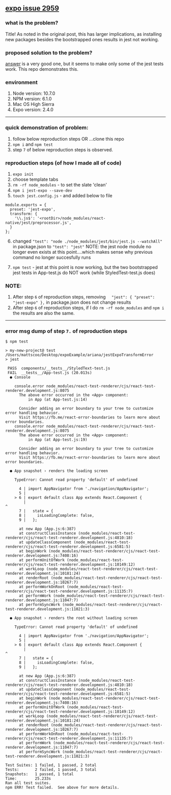 ## [expo issue 2959](https://github.com/expo/expo/issues/2595#issuecomment-441362040)


### what is the problem?
Title! As noted in the original post, this has larger implications, as installing new packages besides the bootstrapped ones results in jest not working.


### proposed solution to the problem?

[answer](https://github.com/expo/expo/issues/2595#issuecomment-440966998) is a very good one, but it seems to make only some of the jest tests work. This repo demonstrates this.

### environment
1. Node version: 10.7.0
2. NPM version: 6.1.0
3. Mac OS High Sierra 
4. Expo version: 2.4.0

----

### quick demonstration of problem:

1. follow below reproduction steps OR ...clone this repo
3. `npm i` and `npm test`
4. step `7` of below reproduction steps is observed.

### reproduction steps (of how I made all of code)

1. `expo init`
2. choose template tabs
3. `rm -rf node_modules` - to set the slate 'clean'
4. `npm i jest-expo --save-dev`
5. `touch jest.config.js` - and added below to file

```
module.exports = {
  preset: 'jest-expo',
  transform: {
    '\\.js$': '<rootDir>/node_modules/react-native/jest/preprocessor.js',
  }
};
```

6. changed `"test": "node ./node_modules/jest/bin/jest.js --watchAll"` in package.json to `"test": "jest"` NOTE: the jest node module no longer even exists at this point....which makes sense why previous command no longer succesfully runs

7. `npm test` - jest at this point is now working, but the two bootstrapped jest tests in App-test.js do NOT work (while StyledTest-test.js does)

### NOTE: 

1. After step `6` of reproduction steps, removing
`  "jest": {
    "preset": "jest-expo"
  },` in package.json does not change results
2. After step `6` of reproduction steps, if I do `rm -rf node_modules` and `npm i` the results are also the same.

----

### error msg dump of step `7.` of reproduction steps
```
$ npm test

> my-new-project@ test /Users/mattscoo/Desktop/expoExample/ariana/jestExpoTransformError
> jest

 PASS  components/__tests__/StyledText-test.js
 FAIL  __tests__/App-test.js (20.013s)
  ● Console

    console.error node_modules/react-test-renderer/cjs/react-test-renderer.development.js:8075
      The above error occurred in the <App> component:
          in App (at App-test.js:14)

      Consider adding an error boundary to your tree to customize error handling behavior.
      Visit https://fb.me/react-error-boundaries to learn more about error boundaries.
    console.error node_modules/react-test-renderer/cjs/react-test-renderer.development.js:8075
      The above error occurred in the <App> component:
          in App (at App-test.js:19)

      Consider adding an error boundary to your tree to customize error handling behavior.
      Visit https://fb.me/react-error-boundaries to learn more about error boundaries.

  ● App snapshot › renders the loading screen

    TypeError: Cannot read property 'default' of undefined

      4 | import AppNavigator from './navigation/AppNavigator';
      5 |
    > 6 | export default class App extends React.Component {
        |                                                                                                                                   ^
      7 |   state = {
      8 |     isLoadingComplete: false,
      9 |   };

      at new App (App.js:6:387)
      at constructClassInstance (node_modules/react-test-renderer/cjs/react-test-renderer.development.js:4810:18)
      at updateClassComponent (node_modules/react-test-renderer/cjs/react-test-renderer.development.js:6581:5)
      at beginWork (node_modules/react-test-renderer/cjs/react-test-renderer.development.js:7408:16)
      at performUnitOfWork (node_modules/react-test-renderer/cjs/react-test-renderer.development.js:10149:12)
      at workLoop (node_modules/react-test-renderer/cjs/react-test-renderer.development.js:10181:24)
      at renderRoot (node_modules/react-test-renderer/cjs/react-test-renderer.development.js:10267:7)
      at performWorkOnRoot (node_modules/react-test-renderer/cjs/react-test-renderer.development.js:11135:7)
      at performWork (node_modules/react-test-renderer/cjs/react-test-renderer.development.js:11047:7)
      at performSyncWork (node_modules/react-test-renderer/cjs/react-test-renderer.development.js:11021:3)

  ● App snapshot › renders the root without loading screen

    TypeError: Cannot read property 'default' of undefined

      4 | import AppNavigator from './navigation/AppNavigator';
      5 |
    > 6 | export default class App extends React.Component {
        |                                                                                                                                   ^
      7 |   state = {
      8 |     isLoadingComplete: false,
      9 |   };

      at new App (App.js:6:387)
      at constructClassInstance (node_modules/react-test-renderer/cjs/react-test-renderer.development.js:4810:18)
      at updateClassComponent (node_modules/react-test-renderer/cjs/react-test-renderer.development.js:6581:5)
      at beginWork (node_modules/react-test-renderer/cjs/react-test-renderer.development.js:7408:16)
      at performUnitOfWork (node_modules/react-test-renderer/cjs/react-test-renderer.development.js:10149:12)
      at workLoop (node_modules/react-test-renderer/cjs/react-test-renderer.development.js:10181:24)
      at renderRoot (node_modules/react-test-renderer/cjs/react-test-renderer.development.js:10267:7)
      at performWorkOnRoot (node_modules/react-test-renderer/cjs/react-test-renderer.development.js:11135:7)
      at performWork (node_modules/react-test-renderer/cjs/react-test-renderer.development.js:11047:7)
      at performSyncWork (node_modules/react-test-renderer/cjs/react-test-renderer.development.js:11021:3)

Test Suites: 1 failed, 1 passed, 2 total
Tests:       2 failed, 1 passed, 3 total
Snapshots:   1 passed, 1 total
Time:        25.233s
Ran all test suites.
npm ERR! Test failed.  See above for more details.
```


